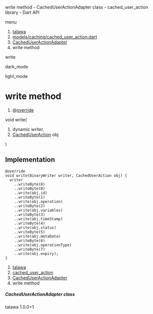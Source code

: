 




write method - CachedUserActionAdapter class - cached\_user\_action library - Dart API







menu

1. [talawa](../../index.html)
2. [models/caching/cached\_user\_action.dart](../../file-___home_harshil_Desktop_open-source_palisadoes_talawa_lib_models_caching_cached_user_action/)
3. [CachedUserActionAdapter](../../file-___home_harshil_Desktop_open-source_palisadoes_talawa_lib_models_caching_cached_user_action/CachedUserActionAdapter-class.html)
4. write method

write


dark\_mode

light\_mode




# write method


1. @[override](https://api.flutter.dev/flutter/dart-core/override-constant.html)

void
write(

1. dynamic writer,
2. [CachedUserAction](../../file-___home_harshil_Desktop_open-source_palisadoes_talawa_lib_models_caching_cached_user_action/CachedUserAction-class.html) obj

)

## Implementation

```
@override
void write(BinaryWriter writer, CachedUserAction obj) {
  writer
    ..writeByte(8)
    ..writeByte(0)
    ..write(obj.id)
    ..writeByte(1)
    ..write(obj.operation)
    ..writeByte(2)
    ..write(obj.variables)
    ..writeByte(3)
    ..write(obj.timeStamp)
    ..writeByte(4)
    ..write(obj.status)
    ..writeByte(5)
    ..write(obj.metaData)
    ..writeByte(6)
    ..write(obj.operationType)
    ..writeByte(7)
    ..write(obj.expiry);
}
```

 


1. [talawa](../../index.html)
2. [cached\_user\_action](../../file-___home_harshil_Desktop_open-source_palisadoes_talawa_lib_models_caching_cached_user_action/)
3. [CachedUserActionAdapter](../../file-___home_harshil_Desktop_open-source_palisadoes_talawa_lib_models_caching_cached_user_action/CachedUserActionAdapter-class.html)
4. write method

##### CachedUserActionAdapter class





talawa
1.0.0+1







